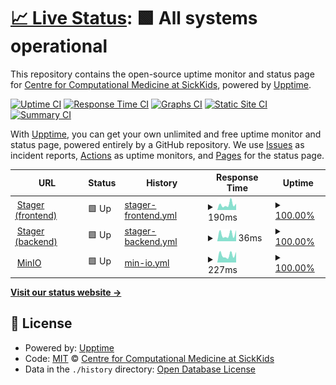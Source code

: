 # [📈 Live Status](https://ccmbioinfo.github.io/status-genomics4rd): <!--live status--> **🟩 All systems operational**

This repository contains the open-source uptime monitor and status page for [Centre for Computational Medicine at SickKids](https://ccm.sickkids.ca), powered by [Upptime](https://github.com/upptime/upptime).

[![Uptime CI](https://github.com/ccmbioinfo/status-genomics4rd/workflows/Uptime%20CI/badge.svg)](https://github.com/ccmbioinfo/status-genomics4rd/actions?query=workflow%3A%22Uptime+CI%22)
[![Response Time CI](https://github.com/ccmbioinfo/status-genomics4rd/workflows/Response%20Time%20CI/badge.svg)](https://github.com/ccmbioinfo/status-genomics4rd/actions?query=workflow%3A%22Response+Time+CI%22)
[![Graphs CI](https://github.com/ccmbioinfo/status-genomics4rd/workflows/Graphs%20CI/badge.svg)](https://github.com/ccmbioinfo/status-genomics4rd/actions?query=workflow%3A%22Graphs+CI%22)
[![Static Site CI](https://github.com/ccmbioinfo/status-genomics4rd/workflows/Static%20Site%20CI/badge.svg)](https://github.com/ccmbioinfo/status-genomics4rd/actions?query=workflow%3A%22Static+Site+CI%22)
[![Summary CI](https://github.com/ccmbioinfo/status-genomics4rd/workflows/Summary%20CI/badge.svg)](https://github.com/ccmbioinfo/status-genomics4rd/actions?query=workflow%3A%22Summary+CI%22)

With [Upptime](https://upptime.js.org), you can get your own unlimited and free uptime monitor and status page, powered entirely by a GitHub repository. We use [Issues](https://github.com/ccmbioinfo/status-genomics4rd/issues) as incident reports, [Actions](https://github.com/ccmbioinfo/status-genomics4rd/actions) as uptime monitors, and [Pages](https://ccmbioinfo.github.io/status-genomics4rd) for the status page.

<!--start: status pages-->
<!-- This summary is generated by Upptime (https://github.com/upptime/upptime) -->
<!-- Do not edit this manually, your changes will be overwritten -->
<!-- prettier-ignore -->
| URL | Status | History | Response Time | Uptime |
| --- | ------ | ------- | ------------- | ------ |
| <img alt="" src="https://icons.duckduckgo.com/ip3/stager.genomics4rd.ca.ico" height="13"> [Stager (frontend)](https://stager.genomics4rd.ca) | 🟩 Up | [stager-frontend.yml](https://github.com/ccmbioinfo/status-genomics4rd/commits/HEAD/history/stager-frontend.yml) | <details><summary><img alt="Response time graph" src="./graphs/stager-frontend/response-time-week.png" height="20"> 190ms</summary><br><a href="https://status.genomics4rd.ca/history/stager-frontend"><img alt="Response time 193" src="https://img.shields.io/endpoint?url=https%3A%2F%2Fraw.githubusercontent.com%2Fccmbioinfo%2Fstatus-genomics4rd%2FHEAD%2Fapi%2Fstager-frontend%2Fresponse-time.json"></a><br><a href="https://status.genomics4rd.ca/history/stager-frontend"><img alt="24-hour response time 103" src="https://img.shields.io/endpoint?url=https%3A%2F%2Fraw.githubusercontent.com%2Fccmbioinfo%2Fstatus-genomics4rd%2FHEAD%2Fapi%2Fstager-frontend%2Fresponse-time-day.json"></a><br><a href="https://status.genomics4rd.ca/history/stager-frontend"><img alt="7-day response time 190" src="https://img.shields.io/endpoint?url=https%3A%2F%2Fraw.githubusercontent.com%2Fccmbioinfo%2Fstatus-genomics4rd%2FHEAD%2Fapi%2Fstager-frontend%2Fresponse-time-week.json"></a><br><a href="https://status.genomics4rd.ca/history/stager-frontend"><img alt="30-day response time 220" src="https://img.shields.io/endpoint?url=https%3A%2F%2Fraw.githubusercontent.com%2Fccmbioinfo%2Fstatus-genomics4rd%2FHEAD%2Fapi%2Fstager-frontend%2Fresponse-time-month.json"></a><br><a href="https://status.genomics4rd.ca/history/stager-frontend"><img alt="1-year response time 191" src="https://img.shields.io/endpoint?url=https%3A%2F%2Fraw.githubusercontent.com%2Fccmbioinfo%2Fstatus-genomics4rd%2FHEAD%2Fapi%2Fstager-frontend%2Fresponse-time-year.json"></a></details> | <details><summary><a href="https://status.genomics4rd.ca/history/stager-frontend">100.00%</a></summary><a href="https://status.genomics4rd.ca/history/stager-frontend"><img alt="All-time uptime 99.68%" src="https://img.shields.io/endpoint?url=https%3A%2F%2Fraw.githubusercontent.com%2Fccmbioinfo%2Fstatus-genomics4rd%2FHEAD%2Fapi%2Fstager-frontend%2Fuptime.json"></a><br><a href="https://status.genomics4rd.ca/history/stager-frontend"><img alt="24-hour uptime 100.00%" src="https://img.shields.io/endpoint?url=https%3A%2F%2Fraw.githubusercontent.com%2Fccmbioinfo%2Fstatus-genomics4rd%2FHEAD%2Fapi%2Fstager-frontend%2Fuptime-day.json"></a><br><a href="https://status.genomics4rd.ca/history/stager-frontend"><img alt="7-day uptime 100.00%" src="https://img.shields.io/endpoint?url=https%3A%2F%2Fraw.githubusercontent.com%2Fccmbioinfo%2Fstatus-genomics4rd%2FHEAD%2Fapi%2Fstager-frontend%2Fuptime-week.json"></a><br><a href="https://status.genomics4rd.ca/history/stager-frontend"><img alt="30-day uptime 100.00%" src="https://img.shields.io/endpoint?url=https%3A%2F%2Fraw.githubusercontent.com%2Fccmbioinfo%2Fstatus-genomics4rd%2FHEAD%2Fapi%2Fstager-frontend%2Fuptime-month.json"></a><br><a href="https://status.genomics4rd.ca/history/stager-frontend"><img alt="1-year uptime 99.67%" src="https://img.shields.io/endpoint?url=https%3A%2F%2Fraw.githubusercontent.com%2Fccmbioinfo%2Fstatus-genomics4rd%2FHEAD%2Fapi%2Fstager-frontend%2Fuptime-year.json"></a></details>
| <img alt="" src="https://icons.duckduckgo.com/ip3/stager.genomics4rd.ca.ico" height="13"> [Stager (backend)](https://stager.genomics4rd.ca/api) | 🟩 Up | [stager-backend.yml](https://github.com/ccmbioinfo/status-genomics4rd/commits/HEAD/history/stager-backend.yml) | <details><summary><img alt="Response time graph" src="./graphs/stager-backend/response-time-week.png" height="20"> 36ms</summary><br><a href="https://status.genomics4rd.ca/history/stager-backend"><img alt="Response time 60" src="https://img.shields.io/endpoint?url=https%3A%2F%2Fraw.githubusercontent.com%2Fccmbioinfo%2Fstatus-genomics4rd%2FHEAD%2Fapi%2Fstager-backend%2Fresponse-time.json"></a><br><a href="https://status.genomics4rd.ca/history/stager-backend"><img alt="24-hour response time 22" src="https://img.shields.io/endpoint?url=https%3A%2F%2Fraw.githubusercontent.com%2Fccmbioinfo%2Fstatus-genomics4rd%2FHEAD%2Fapi%2Fstager-backend%2Fresponse-time-day.json"></a><br><a href="https://status.genomics4rd.ca/history/stager-backend"><img alt="7-day response time 36" src="https://img.shields.io/endpoint?url=https%3A%2F%2Fraw.githubusercontent.com%2Fccmbioinfo%2Fstatus-genomics4rd%2FHEAD%2Fapi%2Fstager-backend%2Fresponse-time-week.json"></a><br><a href="https://status.genomics4rd.ca/history/stager-backend"><img alt="30-day response time 49" src="https://img.shields.io/endpoint?url=https%3A%2F%2Fraw.githubusercontent.com%2Fccmbioinfo%2Fstatus-genomics4rd%2FHEAD%2Fapi%2Fstager-backend%2Fresponse-time-month.json"></a><br><a href="https://status.genomics4rd.ca/history/stager-backend"><img alt="1-year response time 65" src="https://img.shields.io/endpoint?url=https%3A%2F%2Fraw.githubusercontent.com%2Fccmbioinfo%2Fstatus-genomics4rd%2FHEAD%2Fapi%2Fstager-backend%2Fresponse-time-year.json"></a></details> | <details><summary><a href="https://status.genomics4rd.ca/history/stager-backend">100.00%</a></summary><a href="https://status.genomics4rd.ca/history/stager-backend"><img alt="All-time uptime 99.74%" src="https://img.shields.io/endpoint?url=https%3A%2F%2Fraw.githubusercontent.com%2Fccmbioinfo%2Fstatus-genomics4rd%2FHEAD%2Fapi%2Fstager-backend%2Fuptime.json"></a><br><a href="https://status.genomics4rd.ca/history/stager-backend"><img alt="24-hour uptime 100.00%" src="https://img.shields.io/endpoint?url=https%3A%2F%2Fraw.githubusercontent.com%2Fccmbioinfo%2Fstatus-genomics4rd%2FHEAD%2Fapi%2Fstager-backend%2Fuptime-day.json"></a><br><a href="https://status.genomics4rd.ca/history/stager-backend"><img alt="7-day uptime 100.00%" src="https://img.shields.io/endpoint?url=https%3A%2F%2Fraw.githubusercontent.com%2Fccmbioinfo%2Fstatus-genomics4rd%2FHEAD%2Fapi%2Fstager-backend%2Fuptime-week.json"></a><br><a href="https://status.genomics4rd.ca/history/stager-backend"><img alt="30-day uptime 100.00%" src="https://img.shields.io/endpoint?url=https%3A%2F%2Fraw.githubusercontent.com%2Fccmbioinfo%2Fstatus-genomics4rd%2FHEAD%2Fapi%2Fstager-backend%2Fuptime-month.json"></a><br><a href="https://status.genomics4rd.ca/history/stager-backend"><img alt="1-year uptime 99.77%" src="https://img.shields.io/endpoint?url=https%3A%2F%2Fraw.githubusercontent.com%2Fccmbioinfo%2Fstatus-genomics4rd%2FHEAD%2Fapi%2Fstager-backend%2Fuptime-year.json"></a></details>
| <img alt="" src="https://icons.duckduckgo.com/ip3/minio.genomics4rd.ca.ico" height="13"> [MinIO](http://minio.genomics4rd.ca/minio/health/live) | 🟩 Up | [min-io.yml](https://github.com/ccmbioinfo/status-genomics4rd/commits/HEAD/history/min-io.yml) | <details><summary><img alt="Response time graph" src="./graphs/min-io/response-time-week.png" height="20"> 227ms</summary><br><a href="https://status.genomics4rd.ca/history/min-io"><img alt="Response time 274" src="https://img.shields.io/endpoint?url=https%3A%2F%2Fraw.githubusercontent.com%2Fccmbioinfo%2Fstatus-genomics4rd%2FHEAD%2Fapi%2Fmin-io%2Fresponse-time.json"></a><br><a href="https://status.genomics4rd.ca/history/min-io"><img alt="24-hour response time 151" src="https://img.shields.io/endpoint?url=https%3A%2F%2Fraw.githubusercontent.com%2Fccmbioinfo%2Fstatus-genomics4rd%2FHEAD%2Fapi%2Fmin-io%2Fresponse-time-day.json"></a><br><a href="https://status.genomics4rd.ca/history/min-io"><img alt="7-day response time 227" src="https://img.shields.io/endpoint?url=https%3A%2F%2Fraw.githubusercontent.com%2Fccmbioinfo%2Fstatus-genomics4rd%2FHEAD%2Fapi%2Fmin-io%2Fresponse-time-week.json"></a><br><a href="https://status.genomics4rd.ca/history/min-io"><img alt="30-day response time 308" src="https://img.shields.io/endpoint?url=https%3A%2F%2Fraw.githubusercontent.com%2Fccmbioinfo%2Fstatus-genomics4rd%2FHEAD%2Fapi%2Fmin-io%2Fresponse-time-month.json"></a><br><a href="https://status.genomics4rd.ca/history/min-io"><img alt="1-year response time 266" src="https://img.shields.io/endpoint?url=https%3A%2F%2Fraw.githubusercontent.com%2Fccmbioinfo%2Fstatus-genomics4rd%2FHEAD%2Fapi%2Fmin-io%2Fresponse-time-year.json"></a></details> | <details><summary><a href="https://status.genomics4rd.ca/history/min-io">100.00%</a></summary><a href="https://status.genomics4rd.ca/history/min-io"><img alt="All-time uptime 99.74%" src="https://img.shields.io/endpoint?url=https%3A%2F%2Fraw.githubusercontent.com%2Fccmbioinfo%2Fstatus-genomics4rd%2FHEAD%2Fapi%2Fmin-io%2Fuptime.json"></a><br><a href="https://status.genomics4rd.ca/history/min-io"><img alt="24-hour uptime 100.00%" src="https://img.shields.io/endpoint?url=https%3A%2F%2Fraw.githubusercontent.com%2Fccmbioinfo%2Fstatus-genomics4rd%2FHEAD%2Fapi%2Fmin-io%2Fuptime-day.json"></a><br><a href="https://status.genomics4rd.ca/history/min-io"><img alt="7-day uptime 100.00%" src="https://img.shields.io/endpoint?url=https%3A%2F%2Fraw.githubusercontent.com%2Fccmbioinfo%2Fstatus-genomics4rd%2FHEAD%2Fapi%2Fmin-io%2Fuptime-week.json"></a><br><a href="https://status.genomics4rd.ca/history/min-io"><img alt="30-day uptime 100.00%" src="https://img.shields.io/endpoint?url=https%3A%2F%2Fraw.githubusercontent.com%2Fccmbioinfo%2Fstatus-genomics4rd%2FHEAD%2Fapi%2Fmin-io%2Fuptime-month.json"></a><br><a href="https://status.genomics4rd.ca/history/min-io"><img alt="1-year uptime 99.77%" src="https://img.shields.io/endpoint?url=https%3A%2F%2Fraw.githubusercontent.com%2Fccmbioinfo%2Fstatus-genomics4rd%2FHEAD%2Fapi%2Fmin-io%2Fuptime-year.json"></a></details>

<!--end: status pages-->

[**Visit our status website →**](https://ccmbioinfo.github.io/status-genomics4rd)

## 📄 License

- Powered by: [Upptime](https://github.com/upptime/upptime)
- Code: [MIT](./LICENSE) © [Centre for Computational Medicine at SickKids](https://ccm.sickkids.ca)
- Data in the `./history` directory: [Open Database License](https://opendatacommons.org/licenses/odbl/1-0/)
